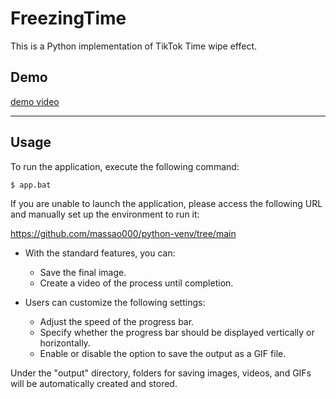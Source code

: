 # FreezingTime

This is a Python implementation of TikTok Time wipe effect.


## Demo

[demo video](https://youtu.be/lGAakpyL_wc)

---

## Usage

To run the application, execute the following command:
```
$ app.bat
```

If you are unable to launch the application, please access the following URL and manually set up the environment to run it:

https://github.com/massao000/python-venv/tree/main


- With the standard features, you can:
    - Save the final image.
    - Create a video of the process until completion.

- Users can customize the following settings:
    - Adjust the speed of the progress bar.
    - Specify whether the progress bar should be displayed vertically or horizontally.
    - Enable or disable the option to save the output as a GIF file.

Under the "output" directory, folders for saving images, videos, and GIFs will be automatically created and stored.